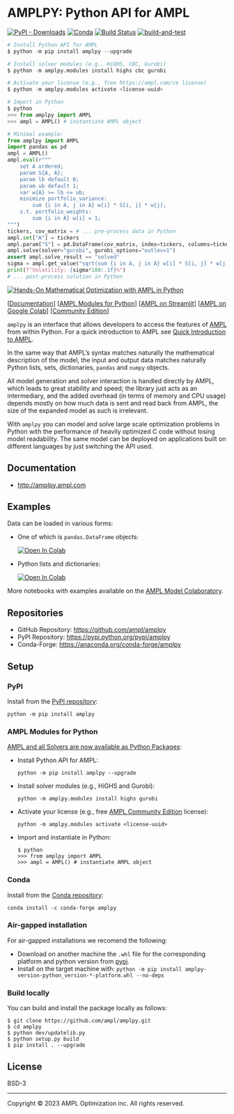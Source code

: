 # AMPLPY: Python API for AMPL

[![PyPI - Downloads](https://img.shields.io/pypi/dm/amplpy?label=PyPI%20downloads)](https://pypistats.org/packages/amplpy)
[![Conda](https://img.shields.io/conda/dn/conda-forge/amplpy?label=Conda%20downloads)](https://anaconda.org/conda-forge/amplpy)
[![Build Status](https://dev.azure.com/ampldev/amplpy/_apis/build/status/ampl.amplpy?branchName=master)](https://dev.azure.com/ampldev/amplpy/_build/latest?definitionId=9&branchName=test)
[![build-and-test](https://github.com/ampl/amplpy/actions/workflows/build-and-test.yaml/badge.svg)](https://github.com/ampl/amplpy/actions/workflows/build-and-test.yaml)

```python
# Install Python API for AMPL
$ python -m pip install amplpy --upgrade

# Install solver modules (e.g., HiGHS, CBC, Gurobi)
$ python -m amplpy.modules install highs cbc gurobi

# Activate your license (e.g., free https://ampl.com/ce license)
$ python -m amplpy.modules activate <license-uuid>

# Import in Python
$ python
>>> from amplpy import AMPL
>>> ampl = AMPL() # instantiate AMPL object
```
```python
# Minimal example:
from amplpy import AMPL
import pandas as pd
ampl = AMPL()
ampl.eval(r"""
    set A ordered;
    param S{A, A};
    param lb default 0;
    param ub default 1;
    var w{A} >= lb <= ub;
    minimize portfolio_variance:
        sum {i in A, j in A} w[i] * S[i, j] * w[j];
    s.t. portfolio_weights:
        sum {i in A} w[i] = 1;
""")
tickers, cov_matrix = # ... pre-process data in Python
ampl.set["A"] = tickers
ampl.param["S"] = pd.DataFrame(cov_matrix, index=tickers, columns=tickers)
ampl.solve(solver="gurobi", gurobi_options="outlev=1")
assert ampl.solve_result == "solved"
sigma = ampl.get_value("sqrt(sum {i in A, j in A} w[i] * S[i, j] * w[j])")
print(f"Volatility: {sigma*100:.1f}%")
# ... post-process solution in Python
```

[![Hands-On Mathematical Optimization with AMPL in Python](https://portal.ampl.com/dl/ads/mo_book_big.png)](https://ampl.com/mo-book/)

[[Documentation](https://amplpy.readthedocs.io/)] [[AMPL Modules for Python](https://dev.ampl.com/ampl/python/modules.html)] [[AMPL on Streamlit](https://ampl.com/streamlit)] [[AMPL on Google Colab](https://colab.ampl.com/)] [[Community Edition](https://ampl.com/ce)]

`amplpy` is an interface that allows developers to access the features of [AMPL](https://ampl.com) from within Python. For a quick introduction to AMPL see [Quick Introduction to AMPL](https://dev.ampl.com/ampl/introduction.html).

In the same way that AMPL’s syntax matches naturally the mathematical description of the model, the input and output data matches naturally Python lists, sets, dictionaries, `pandas` and `numpy` objects.

All model generation and solver interaction is handled directly by AMPL, which leads to great stability and speed; the library just acts as an intermediary, and the added overhead (in terms of memory and CPU usage) depends mostly on how much data is sent and read back from AMPL, the size of the expanded model as such is irrelevant.

With `amplpy` you can model and solve large scale optimization problems in Python with the performance of heavily optimized C code without losing model readability. The same model can be deployed on applications built on different languages by just switching the API used.

## Documentation

- http://amplpy.ampl.com

## Examples

Data can be loaded in various forms:
- One of which is ``pandas.DataFrame`` objects:

    [![Open In Colab](https://colab.research.google.com/assets/colab-badge.svg)](https://colab.research.google.com/github/ampl/amplcolab/blob/master/authors/fdabrandao/quick-start/pandasdiet.ipynb)
- Python lists and dictionaries:
     
     [![Open In Colab](https://colab.research.google.com/assets/colab-badge.svg)](https://colab.research.google.com/github/ampl/amplcolab/blob/master/authors/fdabrandao/quick-start/nativediet.ipynb)

More notebooks with examples available on the [AMPL Model Colaboratory](https://colab.ampl.com/).

## Repositories

- GitHub Repository: https://github.com/ampl/amplpy
- PyPI Repository: https://pypi.python.org/pypi/amplpy
- Conda-Forge: https://anaconda.org/conda-forge/amplpy

## Setup

### PyPI

Install from the [PyPI repository](https://pypi.python.org/pypi/amplpy):

```
python -m pip install amplpy
```

### AMPL Modules for Python

[AMPL and all Solvers are now available as Python Packages](https://dev.ampl.com/ampl/python/modules.html):

- Install Python API for AMPL:
    ```
    python -m pip install amplpy --upgrade
    ```

- Install solver modules (e.g., HiGHS and Gurobi):
    ```
    python -m amplpy.modules install highs gurobi
    ```

- Activate your license (e.g., free [AMPL Community Edition](https://ampl.com/ce) license):
    ```
    python -m amplpy.modules activate <license-uuid>
    ```

- Import and instantiate in Python:
    ```
    $ python
    >>> from amplpy import AMPL
    >>> ampl = AMPL() # instantiate AMPL object
    ```

### Conda

Install from the [Conda repository](https://anaconda.org/conda-forge/amplpy):

```
conda install -c conda-forge amplpy
```

### Air-gapped installation

For air-gapped installations we recomend the following:
- Download on another machine the `.whl` file for the corresponding platform and python version from [pypi](https://pypi.org/project/amplpy/#files).
- Install on the target machine with: `python -m pip install amplpy-version-python_version-*-platform.whl --no-deps`

### Build locally

You can build and install the package locally as follows:
```
$ git clone https://github.com/ampl/amplpy.git 
$ cd amplpy
$ python dev/updatelib.py
$ python setup.py build
$ pip install . --upgrade
```

## License

BSD-3

***
Copyright © 2023 AMPL Optimization inc. All rights reserved.
